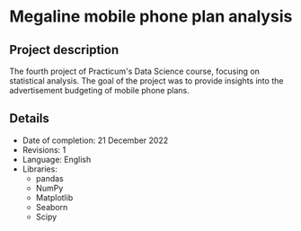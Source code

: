 # Megaline mobile phone plan analysis

## Project description

The fourth project of Practicum's Data Science course, focusing on statistical analysis. The goal of the project was to provide insights into the advertisement budgeting of mobile phone plans.

## Details
- Date of completion: 21 December 2022
- Revisions: 1
- Language: English
- Libraries:
	- pandas
	- NumPy
	- Matplotlib
	- Seaborn
	- Scipy